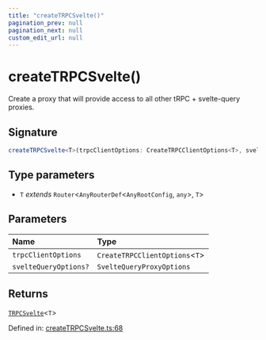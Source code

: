 ```yaml
---
title: "createTRPCSvelte()"
pagination_prev: null
pagination_next: null
custom_edit_url: null
---
```


# createTRPCSvelte()

Create a proxy that will provide access to all other tRPC + svelte-query proxies.

## Signature

```ts
createTRPCSvelte<T>(trpcClientOptions: CreateTRPCClientOptions<T>, svelteQueryOptions?: SvelteQueryProxyOptions): TRPCSvelte<T>;
```

## Type parameters

- `T` *extends* `Router`<`AnyRouterDef`<`AnyRootConfig`, `any`\>, `T`\>

## Parameters

| Name | Type |
| :------ | :------ |
| `trpcClientOptions` | `CreateTRPCClientOptions`<`T`\> |
| `svelteQueryOptions?` | `SvelteQueryProxyOptions` |

## Returns

[`TRPCSvelte`](../types/TRPCSvelte.md)<`T`\>

Defined in:  [createTRPCSvelte.ts:68](https://github.com/bevm0/trpc-svelte-toolbox/blob/e1a0b3a/packages/trpc-svelte-query/src/createTRPCSvelte.ts#L68)
